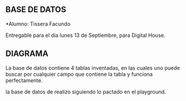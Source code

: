 ## BASE DE DATOS ##

*Alumno: Tissera Facundo

Entregable para el dia lunes 13 de Septiembre, para Digital House.

## DIAGRAMA ##

La base de datos contiene 4 tablas inventadas, en las cuales uno puede buscar por cualquier campo que contiene la tabla y funciona perfectamente.

la base de datos de realizo siguiendo lo pactado en el playground. 